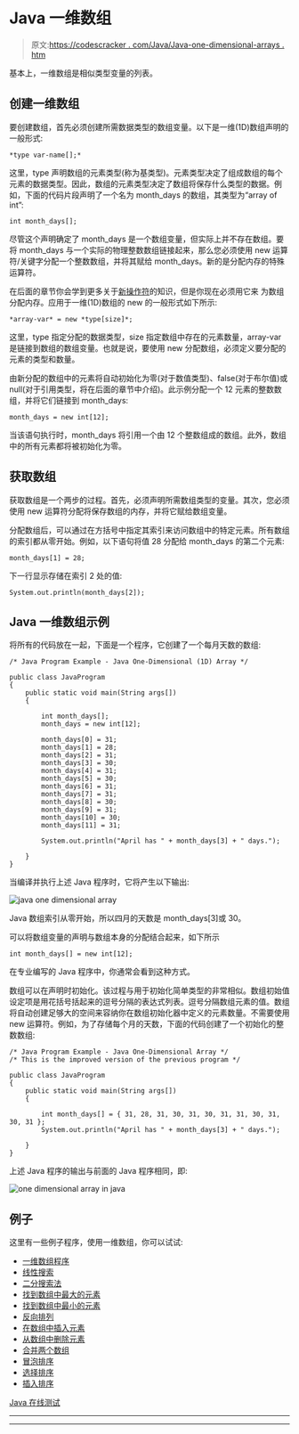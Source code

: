 # Java 一维数组

> 原文:[https://codescracker . com/Java/Java-one-dimensional-arrays . htm](https://codescracker.com/java/java-one-dimensional-arrays.htm)

基本上，一维数组是相似类型变量的列表。

## 创建一维数组

要创建数组，首先必须创建所需数据类型的数组变量。以下是一维(1D)数组声明的一般形式:

```
*type var-name[];*
```

这里，type 声明数组的元素类型(称为基类型)。元素类型决定了组成数组的每个元素的数据类型。因此，数组的元素类型决定了数组将保存什么类型的数据。例如，下面的代码片段声明了一个名为 month_days 的数组，其类型为“array of int”:

```
int month_days[];
```

尽管这个声明确定了 month_days 是一个数组变量，但实际上并不存在数组。要将 month_days 与一个实际的物理整数数组链接起来，那么您必须使用 new 运算符/关键字分配一个整数数组，并将其赋给 month_days。新的是分配内存的特殊运算符。

在后面的章节你会学到更多关于[新操作符](/java/java-new-operator.htm)的知识，但是你现在必须用它来 为数组分配内存。应用于一维(1D)数组的 new 的一般形式如下所示:

```
*array-var* = new *type[size]*;
```

这里，type 指定分配的数据类型，size 指定数组中存在的元素数量，array-var 是链接到数组的数组变量。也就是说，要使用 new 分配数组，必须定义要分配的元素的类型和数量。

由新分配的数组中的元素将自动初始化为零(对于数值类型)、false(对于布尔值)或 null(对于引用类型，将在后面的章节中介绍)。此示例分配一个 12 元素的整数数组，并将它们链接到 month_days:

```
month_days = new int[12];
```

当该语句执行时，month_days 将引用一个由 12 个整数组成的数组。此外，数组中的所有元素都将被初始化为零。

## 获取数组

获取数组是一个两步的过程。首先，必须声明所需数组类型的变量。其次，您必须使用 new 运算符分配将保存数组的内存，并将它赋给数组变量。

分配数组后，可以通过在方括号中指定其索引来访问数组中的特定元素。所有数组的索引都从零开始。例如，以下语句将值 28 分配给 month_days 的第二个元素:

```
month_days[1] = 28;
```

下一行显示存储在索引 2 处的值:

```
System.out.println(month_days[2]);
```

## Java 一维数组示例

将所有的代码放在一起，下面是一个程序，它创建了一个每月天数的数组:

```
/* Java Program Example - Java One-Dimensional (1D) Array */

public class JavaProgram
{   
    public static void main(String args[])
    {

        int month_days[];
        month_days = new int[12];

        month_days[0] = 31;
        month_days[1] = 28;
        month_days[2] = 31;
        month_days[3] = 30;
        month_days[4] = 31;
        month_days[5] = 30;
        month_days[6] = 31;
        month_days[7] = 31;
        month_days[8] = 30;
        month_days[9] = 31;
        month_days[10] = 30;
        month_days[11] = 31;

        System.out.println("April has " + month_days[3] + " days.");

    }
}
```

当编译并执行上述 Java 程序时，它将产生以下输出:

![java one dimensional array](../Images/a7ca9539b12255ad733821fcb5b236b7.png)

Java 数组索引从零开始，所以四月的天数是 month_days[3]或 30。

可以将数组变量的声明与数组本身的分配结合起来，如下所示

```
int month_days[] = new int[12];
```

在专业编写的 Java 程序中，你通常会看到这种方式。

数组可以在声明时初始化。该过程与用于初始化简单类型的非常相似。数组初始值设定项是用花括号括起来的逗号分隔的表达式列表。逗号分隔数组元素的值。数组将自动创建足够大的空间来容纳你在数组初始化器中定义的元素数量。不需要使用 new 运算符。例如，为了存储每个月的天数，下面的代码创建了一个初始化的整数数组:

```
/* Java Program Example - Java One-Dimensional Array */
/* This is the improved version of the previous program */

public class JavaProgram
{   
    public static void main(String args[])
    {

        int month_days[] = { 31, 28, 31, 30, 31, 30, 31, 31, 30, 31, 30, 31 };
        System.out.println("April has " + month_days[3] + " days.");

    }
}
```

上述 Java 程序的输出与前面的 Java 程序相同，即:

![one dimensional array in java](../Images/a7ca9539b12255ad733821fcb5b236b7.png)

## 例子

这里有一些例子程序，使用一维数组，你可以试试:

*   [一维数组程序](/java/program/java-program-one-dimensional-array.htm)
*   [线性搜索](/java/program/java-program-linear-search.htm)
*   [二分搜索法](/java/program/java-program-binary-search.htm)
*   [找到数组中最大的元素](/java/program/java-program-find-largest-element-in-array.htm)
*   [找到数组中最小的元素](/java/program/java-program-find-smallest-element-in-array.htm)
*   [反向排列](/java/program/java-program-reverse-array.htm)
*   [在数组中插入元素](/java/program/java-program-insert-element-in-array.htm)
*   [从数组中删除元素](/java/program/java-program-delete-element-from-array.htm)
*   [合并两个数组](/java/program/java-program-merge-two-arrays.htm)
*   [冒泡排序](/java/program/java-program-bubble-sort.htm)
*   [选择排序](/java/program/java-program-selection-sort.htm)
*   [插入排序](/java/program/java-program-Insertion-sort.htm)

[Java 在线测试](/exam/showtest.php?subid=1)

* * *

* * *